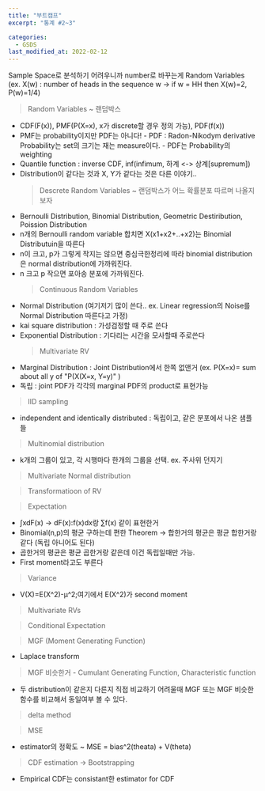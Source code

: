 ```yaml
---
title: "부트캠프"
excerpt: "통계 #2~3"

categories:
  - GSDS
last_modified_at: 2022-02-12
---
```


Sample Space로 분석하기 어려우니까 number로 바꾸는게 Random Variables
(ex. X(w) : number of heads in the sequence w -> if w = HH then X(w)=2, P(w)=1/4)

> Random Variables ~ 랜덤박스

- CDF(F(x)), PMF(P(X=x), x가 discrete할 경우 정의 가능), PDF(f(x))
- PMF는 probability이지만 PDF는 아니다! - PDF : Radon-Nikodym derivative
  Probability는 set의 크기는 재는 measure이다. - PDF는 Probability의 weighting
- Quantile function : inverse CDF, inf(infimum, 하계 <-> 상계[supremum])
- Distribution이 같다는 것과 X, Y가 같다는 것은 다른 이야기..
  > Descrete Random Variables ~ 랜덤박스가 어느 확률분포 따르며 나올지 보자
- Bernoulli Distribution, Binomial Distribution, Geometric Destiribution, Poission Distribution
- n개의 Bernoulli random variable 합치면 X(x1+x2+..+x2)는 Binomial Distributuin을 따른다
- n이 크고, p가 그렇게 작지는 않으면 중심극한정리에 따라 binomial distribution은 normal distribution에 가까워진다.
- n 크고 p 작으면 포아송 분포에 가까워진다.
  > Continuous Random Variables
- Normal Distribution (여기저기 많이 쓴다.. ex. Linear regression의 Noise를 Normal Distribution 따른다고 가정)
- kai square distribution : 가성검정할 때 주로 쓴다
- Exponential Distribution : 기다리는 시간을 모사할때 주로쓴다
  > Multivariate RV
- Marginal Distribution : Joint Distribution에서 한쪽 없앤거 (ex. P(X=x)= sum about all y of "P(X(X=x, Y=y)" )
- 독립 : joint PDF가 각각의 marginal PDF의 product로 표현가능

> IID sampling
- independent and identically distributed : 독립이고, 같은 분포에서 나온 샘플들

> Multinomial distribution
- k개의 그룹이 있고, 각 시행마다 한개의 그룹을 선택. ex. 주사위 던지기

> Multivariate Normal distribution

> Transformatioon of RV

> Expectation
- ∫xdF(x) -> dF(x):f(x)dx랑 ∑f(x) 같이 표현한거
- Binomial(n,p)의 평균 구하는데 편한 Theorem -> 합한거의 평균은 평균 합한거랑 같다 (독립 아니어도 된다)
- 곱한거의 평균은 평균 곱한거랑 같은데 이건 독립일때만 가능.
- First moment라고도 부른다

> Variance
- V(X)=E(X^2)-μ^2;여기에서 E(X^2)가 second moment

> Multivariate RVs

> Conditional Expectation

> MGF (Moment Generating Function)
- Laplace transform

> MGF 비슷한거 - Cumulant Generating Function, Characteristic function
- 두 distribution이 같은지 다른지 직접 비교하기 어려울때 MGF 또는 MGF 비슷한 함수를 비교해서 동일여부 볼 수 있다.

> delta method

> MSE
-  estimator의 정확도 ~ MSE = bias^2(theata) + V(theta)

> CDF estimation -> Bootstrapping
- Empirical CDF는 consistant한 estimator for CDF